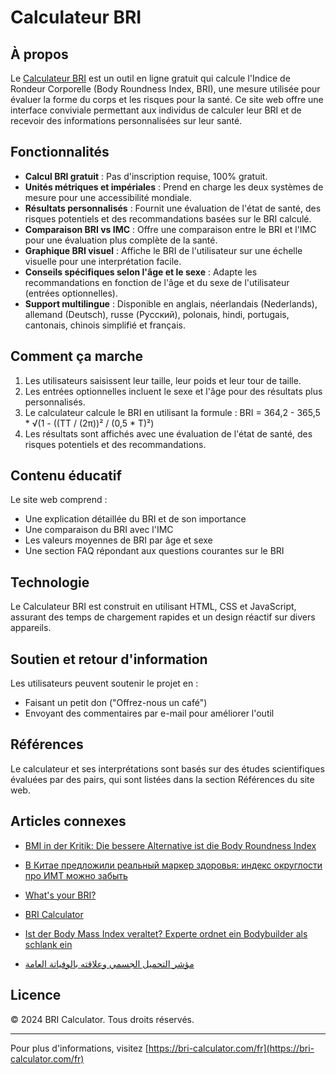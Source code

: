 # Calculateur BRI

## À propos

Le [Calculateur BRI](https://bri-calculator.com/fr) est un outil en ligne gratuit qui calcule l'Indice de Rondeur Corporelle (Body Roundness Index, BRI), une mesure utilisée pour évaluer la forme du corps et les risques pour la santé. Ce site web offre une interface conviviale permettant aux individus de calculer leur BRI et de recevoir des informations personnalisées sur leur santé.

## Fonctionnalités

- **Calcul BRI gratuit** : Pas d'inscription requise, 100% gratuit.
- **Unités métriques et impériales** : Prend en charge les deux systèmes de mesure pour une accessibilité mondiale.
- **Résultats personnalisés** : Fournit une évaluation de l'état de santé, des risques potentiels et des recommandations basées sur le BRI calculé.
- **Comparaison BRI vs IMC** : Offre une comparaison entre le BRI et l'IMC pour une évaluation plus complète de la santé.
- **Graphique BRI visuel** : Affiche le BRI de l'utilisateur sur une échelle visuelle pour une interprétation facile.
- **Conseils spécifiques selon l'âge et le sexe** : Adapte les recommandations en fonction de l'âge et du sexe de l'utilisateur (entrées optionnelles).
- **Support multilingue** : Disponible en anglais, néerlandais (Nederlands), allemand (Deutsch), russe (Русский), polonais, hindi, portugais, cantonais, chinois simplifié et français.

## Comment ça marche

1. Les utilisateurs saisissent leur taille, leur poids et leur tour de taille.
2. Les entrées optionnelles incluent le sexe et l'âge pour des résultats plus personnalisés.
3. Le calculateur calcule le BRI en utilisant la formule : BRI = 364,2 - 365,5 * √(1 - ((TT / (2π))² / (0,5 * T)²)
4. Les résultats sont affichés avec une évaluation de l'état de santé, des risques potentiels et des recommandations.

## Contenu éducatif

Le site web comprend :
- Une explication détaillée du BRI et de son importance
- Une comparaison du BRI avec l'IMC
- Les valeurs moyennes de BRI par âge et sexe
- Une section FAQ répondant aux questions courantes sur le BRI

## Technologie

Le Calculateur BRI est construit en utilisant HTML, CSS et JavaScript, assurant des temps de chargement rapides et un design réactif sur divers appareils.

## Soutien et retour d'information

Les utilisateurs peuvent soutenir le projet en :
- Faisant un petit don ("Offrez-nous un café")
- Envoyant des commentaires par e-mail pour améliorer l'outil

## Références

Le calculateur et ses interprétations sont basés sur des études scientifiques évaluées par des pairs, qui sont listées dans la section Références du site web.

## Articles connexes

- [BMI in der Kritik: Die bessere Alternative ist die Body Roundness Index](https://www.watson.ch/leben/international/237992519-bmi-in-der-kritik-der-body-roundness-index-ist-die-besser-alternative)

- [В Китае предложили реальный маркер здоровья: индекс округлости про ИМТ можно забыть](https://doctorpiter.ru/obraz-zhizni/v-kitae-vyveli-realnyi-marker-zdorovya-indeks-okruglosti-pro-imt-mozhno-zabyt-id5863220/)

- [What's your BRI?](https://www.mumsnet.com/talk/_chat/5168939-whats-your-bri)

- [BRI Calculator](https://bai.tools/tools/bri-calculator)

- [Ist der Body Mass Index veraltet? Experte ordnet ein Bodybuilder als schlank ein](https://www.blick.ch/life/gesundheit/fitness/ist-der-body-mass-index-veraltet-experte-ordnet-ein-bodybuilder-gilt-mit-neuem-bri-richtwert-als-schlank-id20168108.html)

- [مؤشر التحميل الجسمي وعلاقته بالوفياتة العامة](https://www.sehatok.com/%D8%B7%D8%A8/%D9%85%D8%A4%D8%B4%D8%B1-%D8%A7%D8%B3%D8%AA%D8%AF%D8%A7%D8%B1%D8%A9-%D8%A7%D9%84%D8%AC%D8%B3%D9%85-%D9%88%D8%B9%D9%84%D8%A7%D9%82%D8%AA%D9%87-%D8%A8%D9%85%D8%B9%D8%AF%D9%84-%D8%A7%D9%84%D9%88%D9%81%D9%8A%D8%A7%D8%AA-%D8%A7%D9%84%D8%B9%D8%A7%D9%85%D8%A9)

## Licence

© 2024 BRI Calculator. Tous droits réservés.

---

Pour plus d'informations, visitez [https://bri-calculator.com/fr](https://bri-calculator.com/fr)